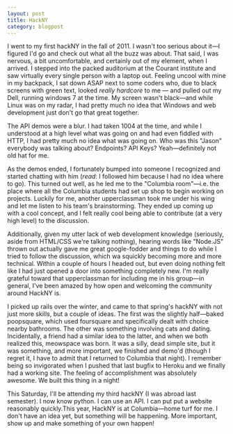 ```yaml
---
layout: post
title: HackNY
category: blogpost
---
```

I went to my first hackNY in the fall of 2011. I wasn't too serious about
it&mdash;I figured I'd go and check out what all the buzz was about. That said,
I was nervous, a bit uncomfortable, and certainly out of my element, when I
arrived.  I stepped into the packed auditorium at the Courant institute and saw
virtually every single person with a laptop out. Feeling uncool with mine in my
backpack, I sat down ASAP next to some coders who, due to black screens with
green text, looked *really hardcore* to me &mdash; and pulled out my Dell,
running windows 7 at the time. My screen wasn't black&mdash;and while Linux was
on my radar, I had pretty much no idea that Windows and web development just
don't go that great together.

The API demos were a blur. I had taken 1004 at the time, and while I understood
at a high level what was going on and had even fiddled with HTTP, I had pretty
much no idea what was going on. Who was this "Jason" everybody was talking
about? Endpoints? API Keys? Yeah&mdash;definitely not old hat for me.

As the demos ended, I fortunately bumped into someone I recognized and started
chatting with him (*read*: I followed him because I had no idea where to go).
This turned out well, as he led me to the "Columbia room"&mdash;i.e. the place
where all the Columbia students had set up shop to begin working on projects.
Luckily for me, another upperclassman took me under his wing and let me listen
to his team's brainstorming. They ended up coming up with a cool concept, and I
felt really cool being able to contribute (at a very high level) to the
discussion.

Additionally, given my utter lack of web development knowledge (seriously,
aside from HTML/CSS we're talking nothing), hearing words like "Node.JS" thrown
out actually gave me great google-fodder and things to do while I tried
to follow the discussion, which wa squickly becoming more and more technical.
Within a couple of hours I headed out, but even doing nothing felt like I had
just opened a door into something completely new. I'm really grateful toward
that upperclassman for including me in his group&mdash;in general, I've been
amazed by how open and welcoming the community around HackNY is.

I picked up rails over the winter, and came to that spring's hackNY with not
just more skills, but a couple of ideas. The first was the slightly
half&mdash;baked poopsquare, which used foursquare and specifically dealt with
choice nearby bathrooms. The other was something involving cats and dating.
Incidentally, a friend had a similar idea to the latter, and when we both
realized this, meowspace was born. It was a silly, dead simple site, but it was
something, and more important, we finished and demo'd (though I regret it, I
have to admit that I returned to Columbia that night). I remember being so
invigorated when I pushed that last bugfix to Heroku and we finally had a
working site. The feeling of accomplishment was absolutely awesome. We built
this thing in a night!

This Saturday, I'll be attending my third hackNY (I was abroad last semester).
I now know python. I can use an API. I can put put a website reasonably
quickly.This year, HackNY is at Columbia&mdash;home turf for me. I don't have
an idea yet, but something will be happening. More important, show up and make
something of your own happen!
